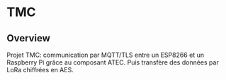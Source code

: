 # TMC
## Overview
Projet TMC: communication par MQTT/TLS entre un ESP8266 et un Raspberry Pi grâce au composant ATEC. Puis transfère des données par LoRa chiffrées en AES.
